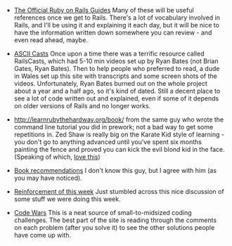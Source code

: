 * [The Official Ruby on Rails Guides](http://guides.rubyonrails.org/index.html) Many of these will be useful 
references once we get to Rails. There's a lot of vocabulary involved in Rails, and I'll be using it and explaining 
it each day, but it will be nice to have the information written down somewhere you can review - and even read ahead, 
maybe.

* [ASCII Casts](http://asciicasts.com/) Once upon a time there was a terrific resource called RailsCasts, which had 5-10 min videos set up by Ryan Bates (not Brian Gates, Ryan Bates). Then to help people who preferred to read, a dude in Wales set up this 
site with transcripts and some screen shots of the videos. Unfortunately, Ryan Bates burned out on the 
whole project about a year and a half ago, so it's kind of dated. Still a decent place to see a lot of
code written out and explained, even if some of it depends on older versions of Rails and no longer works.

* http://learnrubythehardway.org/book/ from the same guy who wrote the command line tutorial you did in prework; not
a bad way to get some repetitions in. Zed Shaw is really big on the Karate Kid style of learning - you don't go to 
anything advanced until you've spent six months painting the fence and proved you can kick the evil blond kid in the
face. (Speaking of which, [love this](https://www.youtube.com/watch?v=r3iYmgDJ4FE))

* [Book recommendations](http://www.justinweiss.com/blog/2014/09/22/can-you-learn-rails-before-learning-ruby/)
I don't know this guy, but I agree with him (as you may have noticed).

* [Reinforcement of this week](http://matthewcarriere.com/2008/06/23/using-select-reject-collect-inject-and-detect/)
Just stumbled across this nice discussion of some stuff we were doing this week.

* [Code Wars](http://codewars.com) This is a neat source of small-to-midsized coding challenges. 
The best part of the site is reading through the comments on each problem (after you solve it) 
to see the other solutions people have come up with.
